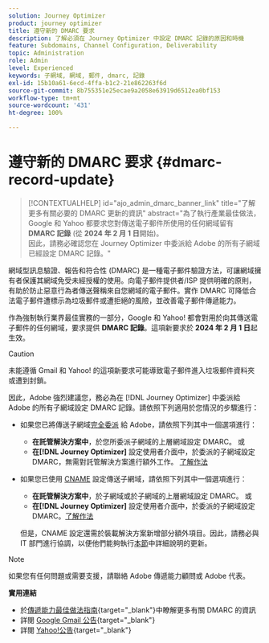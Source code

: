```yaml
---
solution: Journey Optimizer
product: journey optimizer
title: 遵守新的 DMARC 要求
description: 了解必須在 Journey Optimizer 中設定 DMARC 記錄的原因和時機
feature: Subdomains, Channel Configuration, Deliverability
topic: Administration
role: Admin
level: Experienced
keywords: 子網域, 網域, 郵件, dmarc, 記錄
exl-id: 15b10a61-6ecd-4ffa-b1c2-21e862263f6d
source-git-commit: 8b755351e25ecae9a2058e63919d6512ea0bf153
workflow-type: tm+mt
source-wordcount: '431'
ht-degree: 100%

---
```


# 遵守新的 DMARC 要求 {#dmarc-record-update}

>[!CONTEXTUALHELP]
>id="ajo_admin_dmarc_banner_link"
>title="了解更多有關必要的 DMARC 更新的資訊"
>abstract="為了執行產業最佳做法，Google 和 Yahoo 都要求您對傳送電子郵件所使用的任何網域留有 **DMARC 記錄** (從 **2024 年 2 月 1 日**&#x200B;開始)。<br>因此，請務必確認您在 Journey Optimizer 中委派給 Adobe 的所有子網域已經設定 DMARC 記錄。"

網域型訊息驗證、報告和符合性 (DMARC) 是一種電子郵件驗證方法，可讓網域擁有者保護其網域免受未經授權的使用。向電子郵件提供者/ISP 提供明確的原則，有助於防止惡意行為者傳送聲稱來自您網域的電子郵件。實作 DMARC 可降低合法電子郵件遭標示為垃圾郵件或遭拒絕的風險，並改善電子郵件傳遞能力。

作為強制執行業界最佳實務的一部分，Google 和 Yahoo! 都會對用於向其傳送電子郵件的任何網域，要求提供 **DMARC 記錄**。這項新要求於 **2024 年 2 月 1 日**&#x200B;起生效。

>[!CAUTION]
>
>未能遵循 Gmail 和 Yahoo! 的這項新要求可能導致電子郵件進入垃圾郵件資料夾或遭到封鎖。

因此，Adobe 強烈建議您，務必為在 [!DNL Journey Optimizer] 中委派給 Adobe 的所有子網域設定 DMARC 記錄。請依照下列適用於您情況的步驟進行：

* 如果您已將傳送子網域[完全委派](delegate-subdomain.md#full-subdomain-delegation) 給 Adobe，請依照下列其中一個選項進行：

   * **在託管解決方案中**，於您所委派子網域的上層網域設定 DMARC。
或
   * **在[!DNL Journey Optimizer]** 設定使用者介面中，於委派的子網域設定 DMARC，無需對託管解決方案進行額外工作。 [了解作法](dmarc-record.md#implement-dmarc)

* 如果您已使用 [CNAME](delegate-subdomain.md#cname-subdomain-setup) 設定傳送子網域，請依照下列其中一個選項進行：

   * **在託管解決方案中**，於子網域或於子網域的上層網域設定 DMARC。
或
   * **在[!DNL Journey Optimizer]** 設定使用者介面中，於委派的子網域設定 DMARC。[了解作法](dmarc-record.md#implement-dmarc)

  但是，CNAME 設定還需於裝載解決方案新增部分額外項目。因此，請務必與 IT 部門進行協調，以便他們能夠執行[本節](dmarc-record.md#implement-dmarc)中詳細說明的更新。

<!--The most recent timelines shared by Google and Yahoo! are as follows:

* Google:

    * **February 2024** – Temporary bounces designed to provide warning of non-compliance will begin. Emails will still be delivered as normal after a short delay if you are not yet in compliance. If you are fully in compliance there will be no temporary bounces and you will not be affected.

    * **April 2024** – Blocks will begin for senders who are not in compliance with DMARC requirement. Only a portion of non-compliant email will be blocked at first, with the percentage blocked increasing over time.

    * **June 1st, 2024** – Any sender not in full compliance will experience blocking.

* Yahoo! has not provided exact dates, but has said "the rollout of enforcement will begin in February 2024. Enforcement will be gradually rolled out".
-->

>[!NOTE]
>
>如果您有任何問題或需要支援，請聯絡 Adobe 傳遞能力顧問或 Adobe 代表。

**實用連結**

* 於[傳遞能力最佳做法指南](https://experienceleague.adobe.com/docs/deliverability-learn/deliverability-best-practice-guide/additional-resources/technotes/implement-dmarc.html?lang=zh-Hant#about){target="_blank"}中瞭解更多有關 DMARC 的資訊
* 詳閱 [Google Gmail 公告](https://blog.google/products/gmail/gmail-security-authentication-spam-protection/){target="_blank"}
* 詳閱 [Yahoo!公告](https://blog.postmaster.yahooinc.com/post/730172167494483968/more-secure-less-spam){target="_blank"}

<!--Find more guidance about these changes in the [Deliverability Best Practice Guide]-->
